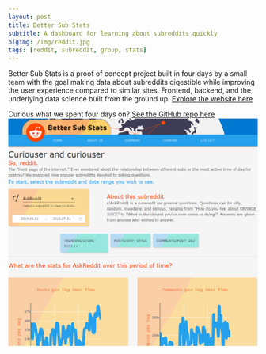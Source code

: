 ```yaml
---
layout: post
title: Better Sub Stats
subtitle: A dashboard for learning about subreddits quickly
bigimg: /img/reddit.jpg
tags: [reddit, subreddit, group, stats]
---
```

Better Sub Stats is a proof of concept project built in four days by a small team with the goal making data about subreddits digestible while improving the user experience compared to similar sites. Frontend, backend, and the underlying data science built from the ground up. [Explore the website here](https://bettersubstats.netlify.com/dashboard)

Curious what we spent four days on? [See the GitHub repo here](https://github.com/sub-stats)
![Sub Stats Site Screen Cap](/img/substats.png)
